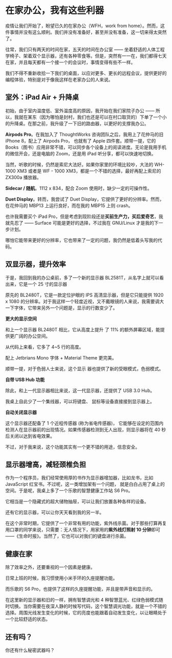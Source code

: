 # 在家办公，我有这些利器
疫情让我们开始了，盼望已久的在家办公（WFH，work from home）。然而，这件事情并没有这么顺利。我们并没有准备好，甚至并没有准备，这一切来得太突然了。

往常，我们只有两天的时间在家，五天的时间在办公室 —— 坐着舒适的人体工程学椅子、架着双个显示器，还有各种零食等。但是，突然有一一在，我们都得七天在家，并且每天都有一个接一个的会议时，事情变得有些不一样。

我们不得不重新收拾一下我们的桌面，以应对更多、更长的远程会议，提供更好的编程体验，特别是对于像我这样在老家办公的人来说。

## 室外：iPad Air + 升降桌

初始，由于室内温度低、室外温度高的原因，我开始在我们家院子办公 —— 所以，我就在某东（因为哪怕是封村，我们也还是可以在村口取货的）下单了一个小的升降桌。在那之前，我升级了一下旧的路由器，以更好的支撑我办公。

**Airpods Pro**。在我加入了 ThoughtWorks 咨询团队之后，我用上了花仲马的旧 iPhone 8，配上了 Airpods Pro， 也就有了 Apple 四件套。顺带一提，它的 Books（图书）应用非常不错，可以同步各个设备上的阅读进度。无论是我用手机的微信开会，还是电脑的 Zoom，还是用 iPad 听分享，都可以快速地切换。

当然，听歌的时候，仍然是索尼大法好。如果你家里的环境比较吵，大法的 WH-1000 XM3 或者是 WF - 1000 XM3，都是一个不错的选择，最好再配上索尼的 ZX300a 播放器。

**Sidecar / 随航**。1112 x 834，配合 Zoom 使用时，缺少一定的可操作性。

**Duet Display**。转而，我尝试了 Duet Display，它提供了更好的分辨率。然而，在花仲马的 MBP13  上运行良好，而在我的 MBP15 上则 crash。

也许我需要买个 iPad Pro，但是考虑到现阶段还是**买前生产力，买后爱奇艺**，我就先忍了 —— Surface 可能是更好的选择，不过我在 GNU/Linux 才是我的下一步计划。

哪怕它能带来更好的分辨率，它也带来了一定的问题，我仍然是低着头写我的代码。

## 双显示器，提升效率

于是，我回到我的办公桌前，多了一个新的显示器 BL2581T，从名字上就可以看出来，它是一个 25 寸的显示器

原先的 BL2480T，它是一款定位护眼的 IPS 高清显示器，但是它只能提供 1920 x 1080 的分辨率。对于我这样一个轻度近视，又不戴眼镜的人来说，我需要调大一下字体，它带来另外一个问题是，显示的行数变少了。

**更大的显示空间**

和上一个显示器 BL2480T 相比，它从高度上提升 了 11% 的额外屏幕区域，能提供更广阔的办公空间。

从代码上来看，它多了 4~5 行的高度。

配上 Jetbrians Mono 字体 + Material Theme 更完美。

顺带一提，对于色弱人士来说，这个显示 器也提供了新的受眼模式，色弱模式。

**自带 USB Hub 功能**

除此，和上一代显示器相比来说，这一代显示器，还提供了 USB 3.0 Hub。

我桌上自此少了一个集线器，可以将键盘、 鼠标等设备直接接到显示器上。


**自动关闭显示器**

这个显示器还配备了 1 个近程传感器 (称为省电传感器)， 它能够在设定的范围内检测人在显示器前的出现情况。如果传感器检测到无人出现，则显示器将在 40 秒后关闭以达到省电效果。

不过，对于我来说，这个功能其实有一个更不错的用途，信息安全。

## 显示器增高，减轻颈椎负担

作为一个程序员，我们经常使用厚的书作为显示器增加器，比如龙书，比如 JavaScript 红宝书。不过呢，这一类增加架有一个问题， 就是白白占用了桌上的空间。于是呢，我桌上多了一个乐歌的智慧健康工作站 S6 Pro。

它相当是一个隐藏式的超大储物抽屉，可以让我们放置各种各样的设备。

还有它的显示器，可以让你天天看到我的另一半。

在这个非常时期，它提供了一个非常有用的功能，紫外线杀菌。对于那些打算再复用口罩的同学来说，只需要：无人情况下，用家用的**紫外线灯照射 10 分钟**即可——《生命时报》。当然了，它也可以对我们的键盘进行杀菌。

## 健康在家

除了效率之外，还要重视的一个因素是健康。

日常上班的时候，我习惯使用小米手环的久座提醒功能。

而乐歌的 S6 Pro，也提供了这样的久座提醒功能，并且是带声音和显示的。

在这里新的显示器和旧的一样，拥有智慧调光和 4 种智慧蓝光、红绿色弱模式随时切换。当你需要在夜深人静的时候写代码，这个智慧调光功能，就是一个不错的选择。周围光线发生变化的时候，它的亮度也能跟着自动发生变化，以让眼睛处于一个比较舒适的状态。

## 还有吗？

你还有什么秘密武器吗？
